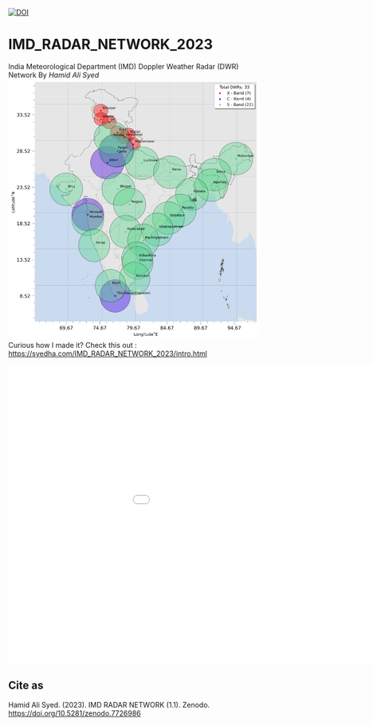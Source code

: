 [![DOI](https://zenodo.org/badge/DOI/10.5281/zenodo.7726986.svg)](https://doi.org/10.5281/zenodo.7726986)
# IMD_RADAR_NETWORK_2023
India Meteorological Department (IMD) Doppler Weather Radar (DWR) Network
By
*Hamid Ali Syed*
![IMG](./_build/jupyter_execute/interactive_dwrs_12_0.png)
Curious how I made it?
Check this out : https://syedha.com/IMD_RADAR_NETWORK_2023/intro.html

<embed 
       type="text/html" 
       src="/plots.html"
       width="1100"
       height="600"
       >
</embed>

## Cite as
Hamid Ali Syed. (2023). IMD RADAR NETWORK (1.1). Zenodo. https://doi.org/10.5281/zenodo.7726986
